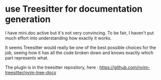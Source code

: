 # use Treesitter for documentation generation
I have mini.doc active but it's not very convincing. To be fair, I haven't put much effort into understanding how exactly it works.

It seems Treesitter would really be one of the best possible choices for the job, seeing how it has all the code broken down and knows exactly which part represents what.

The plugin is in the treesitter repository, here : https://github.com/nvim-treesitter/nvim-tree-docs

